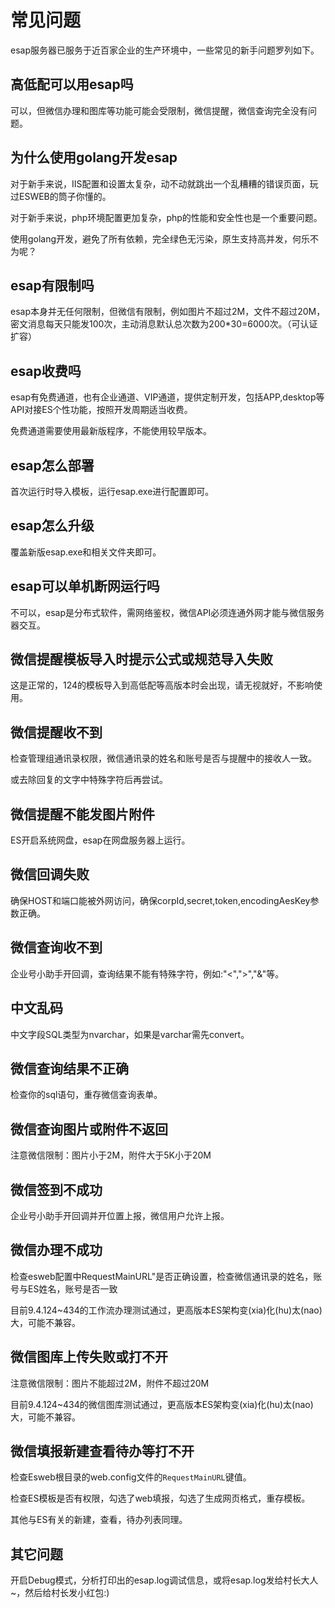 # 常见问题
esap服务器已服务于近百家企业的生产环境中，一些常见的新手问题罗列如下。

## 高低配可以用esap吗
可以，但微信办理和图库等功能可能会受限制，微信提醒，微信查询完全没有问题。

## 为什么使用golang开发esap
对于新手来说，IIS配置和设置太复杂，动不动就跳出一个乱糟糟的错误页面，玩过ESWEB的筒子你懂的。

对于新手来说，php环境配置更加复杂，php的性能和安全性也是一个重要问题。

使用golang开发，避免了所有依赖，完全绿色无污染，原生支持高并发，何乐不为呢？

## esap有限制吗
esap本身并无任何限制，但微信有限制，例如图片不超过2M，文件不超过20M，密文消息每天只能发100次，主动消息默认总次数为200*30=6000次。（可认证扩容）

## esap收费吗
esap有免费通道，也有企业通道、VIP通道，提供定制开发，包括APP,desktop等API对接ES个性功能，按照开发周期适当收费。

免费通道需要使用最新版程序，不能使用较早版本。

## esap怎么部署
首次运行时导入模板，运行esap.exe进行配置即可。

## esap怎么升级
覆盖新版esap.exe和相关文件夹即可。

## esap可以单机断网运行吗
不可以，esap是分布式软件，需网络鉴权，微信API必须连通外网才能与微信服务器交互。

## 微信提醒模板导入时提示公式或规范导入失败
这是正常的，124的模板导入到高低配等高版本时会出现，请无视就好，不影响使用。

## 微信提醒收不到
检查管理组通讯录权限，微信通讯录的姓名和账号是否与提醒中的接收人一致。

或去除回复的文字中特殊字符后再尝试。

## 微信提醒不能发图片附件
ES开启系统网盘，esap在网盘服务器上运行。

## 微信回调失败
确保HOST和端口能被外网访问，确保corpId,secret,token,encodingAesKey参数正确。

## 微信查询收不到
企业号小助手开回调，查询结果不能有特殊字符，例如:"<",">","&"等。

## 中文乱码
中文字段SQL类型为nvarchar，如果是varchar需先convert。

## 微信查询结果不正确
检查你的sql语句，重存微信查询表单。

## 微信查询图片或附件不返回
注意微信限制：图片小于2M，附件大于5K小于20M

## 微信签到不成功
企业号小助手开回调并开位置上报，微信用户允许上报。

## 微信办理不成功
检查esweb配置中RequestMainURL"是否正确设置，检查微信通讯录的姓名，账号与ES姓名，账号是否一致

目前9.4.124~434的工作流办理测试通过，更高版本ES架构变(xia)化(hu)太(nao)大，可能不兼容。

## 微信图库上传失败或打不开
注意微信限制：图片不能超过2M，附件不超过20M

目前9.4.124~434的微信图库测试通过，更高版本ES架构变(xia)化(hu)太(nao)大，可能不兼容。

## 微信填报新建查看待办等打不开
检查Esweb根目录的web.config文件的`RequestMainURL`键值。

检查ES模板是否有权限，勾选了web填报，勾选了生成网页格式，重存模板。

其他与ES有关的新建，查看，待办列表同理。

## 其它问题
开启Debug模式，分析打印出的esap.log调试信息，或将esap.log发给村长大人~，然后给村长发小红包:)
